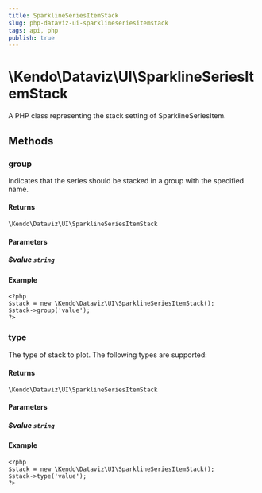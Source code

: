 ```yaml
---
title: SparklineSeriesItemStack
slug: php-dataviz-ui-sparklineseriesitemstack
tags: api, php
publish: true
---
```


# \Kendo\Dataviz\UI\SparklineSeriesItemStack

A PHP class representing the stack setting of SparklineSeriesItem.


## Methods

### group
Indicates that the series should be stacked in a group with the specified name.

#### Returns
`\Kendo\Dataviz\UI\SparklineSeriesItemStack`

#### Parameters

##### $value `string`



#### Example 
    <?php
    $stack = new \Kendo\Dataviz\UI\SparklineSeriesItemStack();
    $stack->group('value');
    ?>

### type
The type of stack to plot. The following types are supported:

#### Returns
`\Kendo\Dataviz\UI\SparklineSeriesItemStack`

#### Parameters

##### $value `string`



#### Example 
    <?php
    $stack = new \Kendo\Dataviz\UI\SparklineSeriesItemStack();
    $stack->type('value');
    ?>

